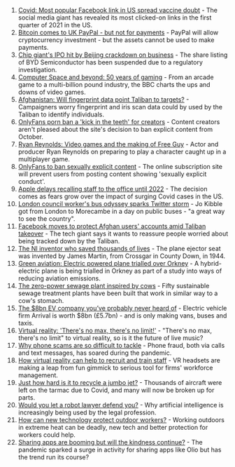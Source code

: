 1. [Covid: Most popular Facebook link in US spread vaccine doubt](https://www.bbc.co.uk/news/technology-58305149) - The social media giant has revealed its most clicked-on links in the first quarter of 2021 in the US.
2. [Bitcoin comes to UK PayPal - but not for payments](https://www.bbc.co.uk/news/technology-58277631) - PayPal will allow cryptocurrency investment - but the assets cannot be used to make payments.
3. [Chip giant's IPO hit by Beijing crackdown on business](https://www.bbc.co.uk/news/business-58301603) - The share listing of BYD Semiconductor has been suspended due to a regulatory investigation.
4. [Computer Space and beyond: 50 years of gaming](https://www.bbc.co.uk/news/technology-58281812) - From an arcade game to a multi-billion pound industry, the BBC charts the ups and downs of video games.
5. [Afghanistan: Will fingerprint data point Taliban to targets?](https://www.bbc.co.uk/news/technology-58245121) - Campaigners worry fingerprint and iris scan data could by used by the Taliban to identify individuals.
6. [OnlyFans porn ban a 'kick in the teeth' for creators](https://www.bbc.co.uk/news/newsbeat-58282653) - Content creators aren't pleased about the site's decision to ban explicit content from October.
7. [Ryan Reynolds: Video games and the making of Free Guy](https://www.bbc.co.uk/news/technology-58245604) - Actor and producer Ryan Reynolds on preparing to play a character caught up in a multiplayer game.
8. [OnlyFans to ban sexually explicit content](https://www.bbc.co.uk/news/business-58273914) - The online subscription site will prevent users from posting content showing 'sexually explicit conduct'.
9. [Apple delays recalling staff to the office until 2022](https://www.bbc.co.uk/news/business-58281902) - The decision comes as fears grow over the impact of surging Covid cases in the US.
10. [London council worker's bus odyssey sparks Twitter storm](https://www.bbc.co.uk/news/uk-england-london-58297172) - Jo Kibble got from London to Morecambe in a day on public buses - "a great way to see the country".
11. [Facebook moves to protect Afghan users' accounts amid Taliban takeover](https://www.bbc.co.uk/news/technology-58277175) - The tech giant says it wants to reassure people worried about being tracked down by the Taliban.
12. [The NI inventor who saved thousands of lives](https://www.bbc.co.uk/news/uk-northern-ireland-58274204) - The plane ejector seat was invented by James Martin, from Crossgar in County Down, in 1944.
13. [Green aviation: Electric powered plane trialled over Orkney](https://www.bbc.co.uk/news/uk-scotland-58180367) - A hybrid-electric plane is being trialled in Orkney as part of a study into ways of reducing aviation emissions.
14. [The zero-power sewage plant inspired by cows](https://www.bbc.co.uk/news/science-environment-58017501) - Fifty sustainable sewage treatment plants have been built that work in similar way to a cow's stomach.
15. [The $8bn EV company you’ve probably never heard of](https://www.bbc.co.uk/news/business-58174043) - Electric vehicle firm Arrival is worth $8bn (£5.7bn) - and is only making vans, buses and taxis.
16. [Virtual reality: 'There's no max, there's no limit!'](https://www.bbc.co.uk/news/entertainment-arts-58177685) - "There's no max, there's no limit" to virtual reality, so is it the future of live music?
17. [Why phone scams are so difficult to tackle](https://www.bbc.co.uk/news/business-58254354) - Phone fraud, both via calls and text messages, has soared during the pandemic.
18. [How virtual reality can help to recruit and train staff](https://www.bbc.co.uk/news/business-57805093) - VR headsets are making a leap from fun gimmick to serious tool for firms' workforce management.
19. [Just how hard is it to recycle a jumbo jet?](https://www.bbc.co.uk/news/business-57983174) - Thousands of aircraft were left on the tarmac due to Covid, and many will now be broken up for parts.
20. [Would you let a robot lawyer defend you?](https://www.bbc.co.uk/news/business-58158820) - Why artificial intelligence is increasingly being used by the legal profession.
21. [How can new technology protect outdoor workers?](https://www.bbc.co.uk/news/business-58049625) - Working outdoors in extreme heat can be deadly, new tech and better protection for workers could help.
22. [Sharing apps are booming but will the kindness continue?](https://www.bbc.co.uk/news/business-57981598) - The pandemic sparked a surge in activity for sharing apps like Olio but has the trend run its course?
